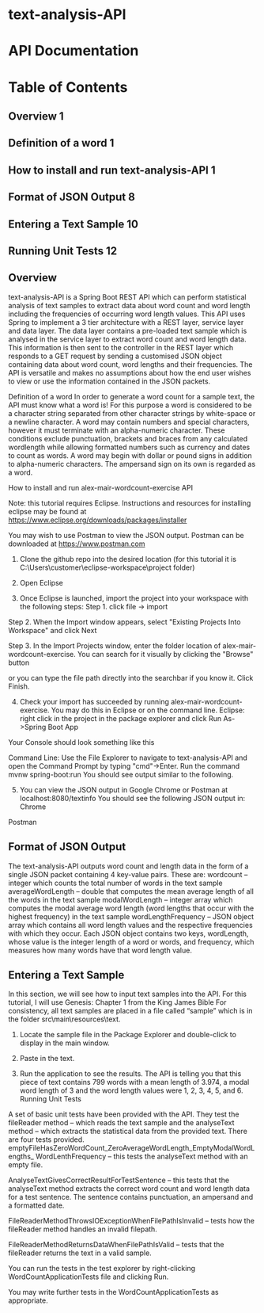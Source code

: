 # text-analysis-API

# API Documentation

# Table of Contents
## Overview	1
## Definition of a word	1
## How to install and run text-analysis-API	1
## Format of JSON Output	8
## Entering a Text Sample	10
## Running Unit Tests	12

## Overview

text-analysis-API is a Spring Boot REST API which can perform statistical analysis of text samples to extract data about word count and word length including the frequencies of occurring word length values. This API uses Spring to implement a 3 tier architecture with a REST layer, service layer and data layer. The data layer contains a pre-loaded text sample which is analysed in the service layer to extract word count and word length data. This information is then sent to the controller in the REST layer which responds to a GET request by sending a customised JSON object containing data about word count, word lengths and their frequencies. The API is versatile and makes no assumptions about how the end user wishes to view or use the information contained in the JSON packets.

Definition of a word
In order to generate a word count for a sample text, the API must know what a word is! For this purpose a word is considered to be a character string separated from other character strings by white-space or a newline character. A word may contain numbers and special characters, however it must terminate with an alpha-numeric character. These conditions exclude punctuation, brackets and braces from any calculated wordlength while allowing formatted numbers such as currency and dates to count as words.  A word may begin with dollar or pound signs in addition to alpha-numeric characters. The ampersand sign on its own is regarded as a word.

How to install and run alex-mair-wordcount-exercise API

Note: this tutorial requires Eclipse. Instructions and resources for installing eclipse may be found at https://www.eclipse.org/downloads/packages/installer

You may wish to use Postman to view the JSON output. Postman can be downloaded at https://www.postman.com


1. Clone the github repo into the desired location (for this tutorial it is C:\Users\customer\eclipse-workspace\project folder)


2. Open Eclipse



3. Once Eclipse is launched, import the project into your workspace with the following steps:
Step 1. click file -> import



Step 2. When the Import window appears, select "Existing Projects Into Workspace" and click Next



Step 3.  In the Import Projects window, enter the folder location of alex-mair-wordcount-exercise. You can search for it visually by clicking the "Browse" button

or you can type the file path directly into the searchbar if you know it. Click Finish.


4. Check your import has succeeded by running alex-mair-wordcount-exercise. You may do this in Eclipse or on the command line.
Eclipse:
right click in the project in the package explorer and click Run As->Spring Boot App

Your Console should look something like this


Command Line:
Use the File Explorer to navigate to text-analysis-API and open the Command Prompt by typing "cmd"->Enter.
Run the command mvnw spring-boot:run
You should see output similar to the following.


5. You can view the JSON output in Google Chrome or Postman at localhost:8080/textinfo
You should see the following  JSON output in:
Chrome

Postman



## Format of JSON Output

The  text-analysis-API outputs word count and length data in the form of a single JSON packet containing 4 key-value pairs. These are:
wordcount – integer which counts the total number of words in the text sample
averageWordLength – double that computes the mean average length of all the words in the text sample
modalWordLength – integer array which computes the modal average word length (word lengths that occur with the highest frequency) in the text sample
wordLengthFrequency – JSON object array which contains all word length values and the respective frequencies with which they occur. Each JSON object contains two keys, wordLength, whose value is the integer length of a word or words, and frequency, which measures how many words have that word length value.


## Entering a Text Sample
In this section, we will see how to input text samples into the API. For this tutorial, I will use Genesis: Chapter 1 from the King James Bible For consistency, all text samples are placed in a file called “sample” which is in the folder  src\main\resources\text.

1. Locate the sample file in the Package Explorer and double-click to display in the main window.

2. Paste in the text.

3. Run the application to see the results.
The API is telling you that this piece of text contains 799 words with a mean length of 3.974, a modal word length of 3 and the word length values were 1, 2, 3, 4, 5, and 6.
Running Unit Tests

A set of basic unit tests have been provided with the API. They test the fileReader method – which reads the text sample and the analyseText method – which extracts the statistical data from the provided text.  There are four tests provided.
emptyFileHasZeroWordCount_ZeroAverageWordLength_EmptyModalWordLengths_
WordLenthFrequency – this tests the analyseText method with an empty file.

AnalyseTextGivesCorrectResultForTestSentence – this tests that the analyseText method extracts the correct word count and word length data for a test sentence. The sentence contains punctuation, an ampersand and a formatted date.

FileReaderMethodThrowsIOExceptionWhenFilePathIsInvalid – tests how the fileReader method handles an invalid filepath.

FileReaderMethodReturnsDataWhenFilePathIsValid – tests that the fileReader returns the text in a valid sample.

You can run the tests in the test explorer by right-clicking WordCountApplicationTests file and clicking Run.

You may write further tests in the WordCountApplicationTests as appropriate.
